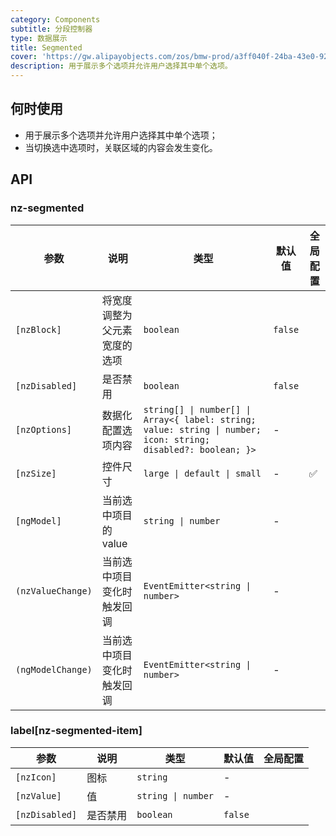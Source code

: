 ```yaml
---
category: Components
subtitle: 分段控制器
type: 数据展示
title: Segmented
cover: 'https://gw.alipayobjects.com/zos/bmw-prod/a3ff040f-24ba-43e0-92e9-c845df1612ad.svg'
description: 用于展示多个选项并允许用户选择其中单个选项。
---
```


## 何时使用

- 用于展示多个选项并允许用户选择其中单个选项；
- 当切换选中选项时，关联区域的内容会发生变化。


## API

### nz-segmented

| 参数                | 说明             | 类型                                                                                                             | 默认值     | 全局配置 |
|-------------------|----------------|----------------------------------------------------------------------------------------------------------------|---------|------|
| `[nzBlock]`       | 将宽度调整为父元素宽度的选项 | `boolean`                                                                                                      | `false` |      |
| `[nzDisabled]`    | 是否禁用           | `boolean`                                                                                                      | `false` |      |
| `[nzOptions]`     | 数据化配置选项内容      | `string[] \| number[] \| Array<{ label: string; value: string \| number; icon: string; disabled?: boolean; }>` | -       |      |
| `[nzSize]`        | 控件尺寸           | `large \| default \| small`                                                                                    | -       | ✅    |
| `[ngModel]`       | 当前选中项目的 value  | `string \| number`                                                                                             | -       |      |
| `(nzValueChange)` | 当前选中项目变化时触发回调  | `EventEmitter<string \| number>`                                                                               | -       |      |
| `(ngModelChange)` | 当前选中项目变化时触发回调  | `EventEmitter<string \| number>`                                                                               | -       |      |

### label[nz-segmented-item]

| 参数             | 说明   | 类型                 | 默认值     | 全局配置 |
|----------------|------|--------------------|---------|------|
| `[nzIcon]`     | 图标   | `string`           | -       |      |
| `[nzValue]`    | 值    | `string \| number` | -       |      |
| `[nzDisabled]` | 是否禁用 | `boolean`          | `false` |      |
